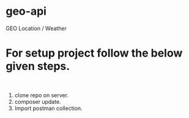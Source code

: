 # geo-api
GEO Location /  Weather 
<h1>For setup project follow the below given steps.</h1>
<br/>
<ol>
<li>clone repo on server.</li>
<li>composer update.</li>
<li>Import postman collection.</li>
</ol>
